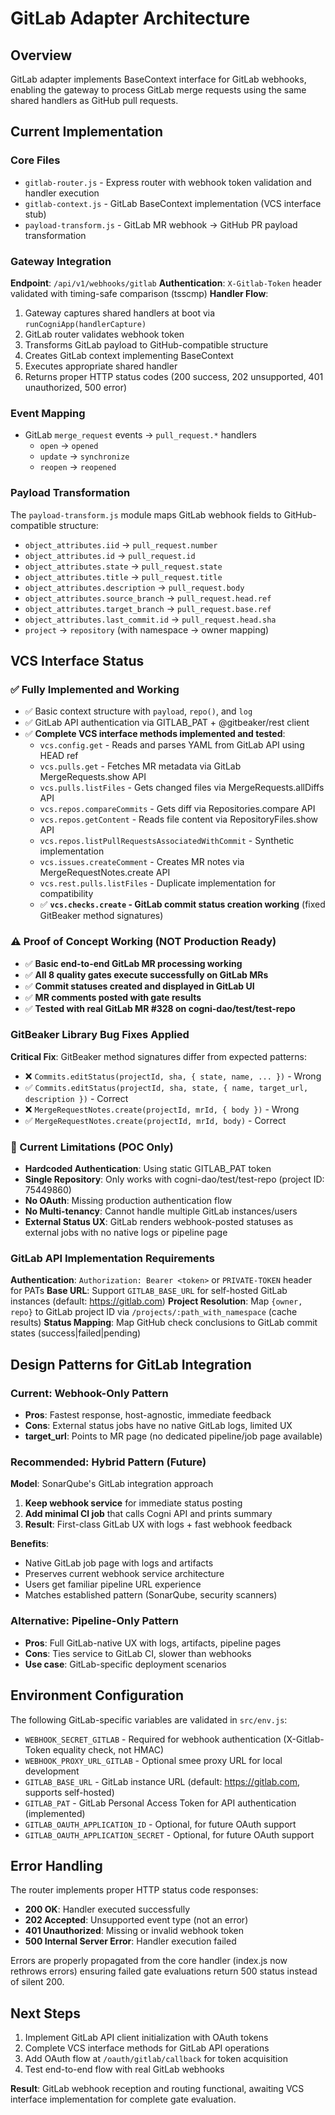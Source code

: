 # GitLab Adapter Architecture

## Overview
GitLab adapter implements BaseContext interface for GitLab webhooks, enabling the gateway to process GitLab merge requests using the same shared handlers as GitHub pull requests.

## Current Implementation

### Core Files
- `gitlab-router.js` - Express router with webhook token validation and handler execution
- `gitlab-context.js` - GitLab BaseContext implementation (VCS interface stub)
- `payload-transform.js` - GitLab MR webhook → GitHub PR payload transformation

### Gateway Integration
**Endpoint**: `/api/v1/webhooks/gitlab`
**Authentication**: `X-Gitlab-Token` header validated with timing-safe comparison (tsscmp)
**Handler Flow**:
1. Gateway captures shared handlers at boot via `runCogniApp(handlerCapture)`
2. GitLab router validates webhook token
3. Transforms GitLab payload to GitHub-compatible structure
4. Creates GitLab context implementing BaseContext
5. Executes appropriate shared handler
6. Returns proper HTTP status codes (200 success, 202 unsupported, 401 unauthorized, 500 error)

### Event Mapping
- GitLab `merge_request` events → `pull_request.*` handlers
  - `open` → `opened`
  - `update` → `synchronize`
  - `reopen` → `reopened`

### Payload Transformation
The `payload-transform.js` module maps GitLab webhook fields to GitHub-compatible structure:
- `object_attributes.iid` → `pull_request.number`
- `object_attributes.id` → `pull_request.id`
- `object_attributes.state` → `pull_request.state`
- `object_attributes.title` → `pull_request.title`
- `object_attributes.description` → `pull_request.body`
- `object_attributes.source_branch` → `pull_request.head.ref`
- `object_attributes.target_branch` → `pull_request.base.ref`
- `object_attributes.last_commit.id` → `pull_request.head.sha`
- `project` → `repository` (with namespace → owner mapping)

## VCS Interface Status

### ✅ Fully Implemented and Working
- ✅ Basic context structure with `payload`, `repo()`, and `log`
- ✅ GitLab API authentication via GITLAB_PAT + @gitbeaker/rest client
- ✅ **Complete VCS interface methods implemented and tested**:
  - `vcs.config.get` - Reads and parses YAML from GitLab API using HEAD ref
  - `vcs.pulls.get` - Fetches MR metadata via GitLab MergeRequests.show API
  - `vcs.pulls.listFiles` - Gets changed files via MergeRequests.allDiffs API
  - `vcs.repos.compareCommits` - Gets diff via Repositories.compare API  
  - `vcs.repos.getContent` - Reads file content via RepositoryFiles.show API
  - `vcs.repos.listPullRequestsAssociatedWithCommit` - Synthetic implementation
  - `vcs.issues.createComment` - Creates MR notes via MergeRequestNotes.create API
  - `vcs.rest.pulls.listFiles` - Duplicate implementation for compatibility
  - ✅ **`vcs.checks.create` - GitLab commit status creation working** (fixed GitBeaker method signatures)

### ⚠️ Proof of Concept Working (NOT Production Ready)
- ✅ **Basic end-to-end GitLab MR processing working**
- ✅ **All 8 quality gates execute successfully on GitLab MRs**
- ✅ **Commit statuses created and displayed in GitLab UI**
- ✅ **MR comments posted with gate results**
- ✅ **Tested with real GitLab MR #328 on cogni-dao/test/test-repo**

### GitBeaker Library Bug Fixes Applied
**Critical Fix**: GitBeaker method signatures differ from expected patterns:
- ❌ `Commits.editStatus(projectId, sha, { state, name, ... })` - Wrong
- ✅ `Commits.editStatus(projectId, sha, state, { name, target_url, description })` - Correct
- ❌ `MergeRequestNotes.create(projectId, mrId, { body })` - Wrong  
- ✅ `MergeRequestNotes.create(projectId, mrId, body)` - Correct

### 🚨 Current Limitations (POC Only)
- **Hardcoded Authentication**: Using static GITLAB_PAT token
- **Single Repository**: Only works with cogni-dao/test/test-repo (project ID: 75449860)
- **No OAuth**: Missing production authentication flow
- **No Multi-tenancy**: Cannot handle multiple GitLab instances/users
- **External Status UX**: GitLab renders webhook-posted statuses as external jobs with no native logs or pipeline page

### GitLab API Implementation Requirements
**Authentication**: `Authorization: Bearer <token>` or `PRIVATE-TOKEN` header for PATs
**Base URL**: Support `GITLAB_BASE_URL` for self-hosted GitLab instances (default: https://gitlab.com)
**Project Resolution**: Map `{owner, repo}` to GitLab project ID via `/projects/:path_with_namespace` (cache results)
**Status Mapping**: Map GitHub check conclusions to GitLab commit states (success|failed|pending)

## Design Patterns for GitLab Integration

### Current: Webhook-Only Pattern
- **Pros**: Fastest response, host-agnostic, immediate feedback
- **Cons**: External status jobs have no native GitLab logs, limited UX
- **target_url**: Points to MR page (no dedicated pipeline/job page available)

### Recommended: Hybrid Pattern (Future)
**Model**: SonarQube's GitLab integration approach
1. **Keep webhook service** for immediate status posting 
2. **Add minimal CI job** that calls Cogni API and prints summary
3. **Result**: First-class GitLab UX with logs + fast webhook feedback

**Benefits**:
- Native GitLab job page with logs and artifacts
- Preserves current webhook service architecture  
- Users get familiar pipeline URL experience
- Matches established pattern (SonarQube, security scanners)

### Alternative: Pipeline-Only Pattern
- **Pros**: Full GitLab-native UX with logs, artifacts, pipeline pages
- **Cons**: Ties service to GitLab CI, slower than webhooks
- **Use case**: GitLab-specific deployment scenarios

## Environment Configuration
The following GitLab-specific variables are validated in `src/env.js`:
- `WEBHOOK_SECRET_GITLAB` - Required for webhook authentication (X-Gitlab-Token equality check, not HMAC)
- `WEBHOOK_PROXY_URL_GITLAB` - Optional smee proxy URL for local development  
- `GITLAB_BASE_URL` - GitLab instance URL (default: https://gitlab.com, supports self-hosted)
- `GITLAB_PAT` - GitLab Personal Access Token for API authentication (implemented)
- `GITLAB_OAUTH_APPLICATION_ID` - Optional, for future OAuth support
- `GITLAB_OAUTH_APPLICATION_SECRET` - Optional, for future OAuth support

## Error Handling
The router implements proper HTTP status code responses:
- **200 OK**: Handler executed successfully
- **202 Accepted**: Unsupported event type (not an error)
- **401 Unauthorized**: Missing or invalid webhook token
- **500 Internal Server Error**: Handler execution failed

Errors are properly propagated from the core handler (index.js now rethrows errors) ensuring failed gate evaluations return 500 status instead of silent 200.

## Next Steps
1. Implement GitLab API client initialization with OAuth tokens
2. Complete VCS interface methods for GitLab API operations
3. Add OAuth flow at `/oauth/gitlab/callback` for token acquisition
4. Test end-to-end flow with real GitLab webhooks

**Result**: GitLab webhook reception and routing functional, awaiting VCS interface implementation for complete gate evaluation.